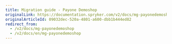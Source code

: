 ```yaml
---
title: Migration guide - Payone Demoshop
originalLink: https://documentation.spryker.com/v2/docs/mg-payonedemoshop
originalArticleId: 09032dec-520a-4801-a600-dbb1b444ed82
redirect_from:
  - /v2/docs/mg-payonedemoshop
  - /v2/docs/en/mg-payonedemoshop
---
```



